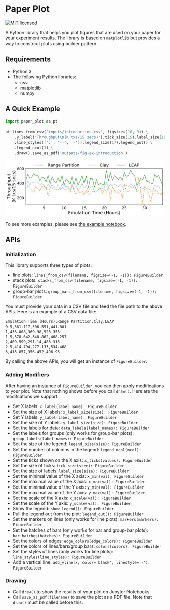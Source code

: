 # Paper Plot

[![MIT licensed](https://img.shields.io/badge/license-MIT-blue.svg)](./LICENSE)

A Python library that helps you plot figures that are used on your paper for your experiment results. The library is based on `matplotlib` but provides a way to constrcut plots using builder pattern.

## Requirements

- Python 3
- The following Python libraries:
    - csv
    - matplotlib
    - numpy

## A Quick Example

```python
import paper_plot as pt

pt.lines_from_csv('inputs/introduction.csv', figsize=(10, 3)) \
    .y_label('Throughput\n(K txs/15 secs)').tick_size(15).label_size(18)\
    .line_styles([':', '--', '-']).legend_size(17).legend_out() \
    .legend_ncol(3) \
    .draw().save_as_pdf('outputs/fig-ex-introduction')
```

![ex1](images/ex1.png)

To see more examples, please see [the example notebook](example.ipynb).

## APIs

### Initialization

This library supports three types of plots:

- line plots: `lines_from_csv(filename, figsize=(-1, -1)): FigureBuilder`
- stack plots: `stacks_from_csv(filename, figsize=(-1, -1)): FigureBuilder`
- group-bar plots: `group_bars_from_csv(filename, figsize=(-1, -1)): FigureBuilder`

You must provide your data in a CSV file and feed the file path to the above APIs. Here is an example of a CSV data file:

```csv
Emulation Time (Hours),Range Partition,Clay,LEAP
0.5,361.117,306.551,441.801
1,433.808,369.98,523.353
1.5,378.642,348.862,468.257
2,409.599,291.14,483.316
2.5,414.794,277.133,534.468
3,415.857,356.452,496.93
```

By calling the above APIs, you will get an instance of `FigureBuilder`.

### Adding Modifiers

After having an instance of `FigureBuilder`, you can then apply modifications to your plot. Note that nothing shows before you call `draw()`. Here are the modifcations we support:

- Set X labels: `x_label(label_name): FigureBuilder`
- Set the size of X labels: `x_label_size(size): FigureBuilder`
- Set Y labels: `y_label(label_name): FigureBuilder`
- Set the size of Y labels: `y_label_size(size): FigureBuilder`
- Set the labels for data: `data_labels(label_names): FigureBuilder`
- Set the labels for groups (only works for group-bar plots): `group_labels(label_names): FigureBuilder`
- Set the size of the legend: `legend_size(size): FigureBuilder`
- Set the number of columns in the legend: `legend_ncol(ncol): FigureBuilder`
- Set the ticks shown on the X axis: `x_ticks(values): FigureBuilder`
- Set the size of ticks: `tick_size(size): FigureBuilder`
- Set the size of labels: `label_size(size): FigureBuilder`
- Set the minimal value of the X axis: `x_min(val): FigureBuilder`
- Set the maximal value of the X axis: `x_max(val): FigureBuilder`
- Set the minimal value of the Y axis: `y_min(val): FigureBuilder`
- Set the maximal value of the Y axis: `y_max(val): FigureBuilder`
- Set the scale of the X axis: `x_scale(val): FigureBuilder`
- Set the scale of the Y axis: `y_scale(val): FigureBuilder`
- Show the legend: `show_legend(): FigureBuilder`
- Pull the legend out from the plot: `legend_out(): FigureBuilder`
- Set the markers on lines (only works for line plots): `markers(markers): FigureBuilder`
- Set the hatches of bars (only works for bar and group-bar plots): `bar_hatches(hatches): FigureBuilder`
- Set the colors of edges: `edge_colors(edge_colors): FigureBuilder`
- Set the colors of lines/bars/group bars: `colors(colors): FigureBuilder`
- Set the styles of lines (only works for line plots): `line_styles(line_styles): FigureBuilder`
- Add a vertical line: `add_vline(x, color='black', linestyle='-'): FigureBuilder`

### Drawing

- Call `draw()` to show the results of your plot on Jupyter Notebooks
- Call `save_as_pdf(filename)` to save the plot as a PDF file. Note that `draw()` must be called before this.
